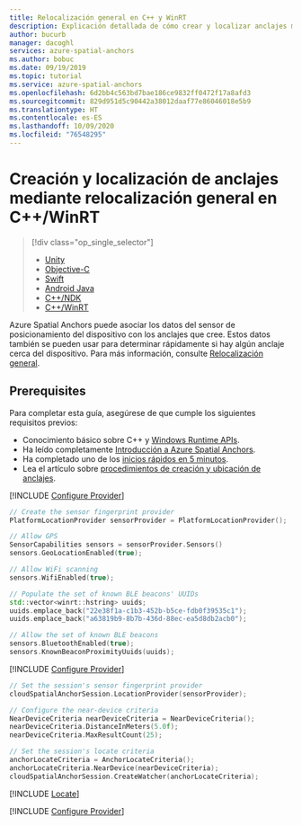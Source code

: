 ```yaml
---
title: Relocalización general en C++ y WinRT
description: Explicación detallada de cómo crear y localizar anclajes mediante relocalización general en C++/WinRT.
author: bucurb
manager: dacoghl
services: azure-spatial-anchors
ms.author: bobuc
ms.date: 09/19/2019
ms.topic: tutorial
ms.service: azure-spatial-anchors
ms.openlocfilehash: 6d2bb4c563bd7bae186ce9832ff0472f17a8afd3
ms.sourcegitcommit: 829d951d5c90442a38012daaf77e86046018e5b9
ms.translationtype: HT
ms.contentlocale: es-ES
ms.lasthandoff: 10/09/2020
ms.locfileid: "76548295"
---
```

# <a name="how-to-create-and-locate-anchors-using-coarse-relocalization-in-cwinrt"></a>Creación y localización de anclajes mediante relocalización general en C++/WinRT

> [!div  class="op_single_selector"]
> * [Unity](set-up-coarse-reloc-unity.md)
> * [Objective-C](set-up-coarse-reloc-objc.md)
> * [Swift](set-up-coarse-reloc-swift.md)
> * [Android Java](set-up-coarse-reloc-java.md)
> * [C++/NDK](set-up-coarse-reloc-cpp-ndk.md)
> * [C++/WinRT](set-up-coarse-reloc-cpp-winrt.md)

Azure Spatial Anchors puede asociar los datos del sensor de posicionamiento del dispositivo con los anclajes que cree. Estos datos también se pueden usar para determinar rápidamente si hay algún anclaje cerca del dispositivo. Para más información, consulte [Relocalización general](../concepts/coarse-reloc.md).

## <a name="prerequisites"></a>Prerequisites

Para completar esta guía, asegúrese de que cumple los siguientes requisitos previos:

- Conocimiento básico sobre C++ y <a href="https://docs.microsoft.com/windows/uwp/cpp-and-winrt-apis/intro-to-using-cpp-with-winrt" target="_blank">Windows Runtime APIs</a>.
- Ha leído completamente [Introducción a Azure Spatial Anchors](../overview.md).
- Ha completado uno de los [inicios rápidos en 5 minutos](../index.yml).
- Lea el artículo sobre [procedimientos de creación y ubicación de anclajes](../create-locate-anchors-overview.md).

[!INCLUDE [Configure Provider](../../../includes/spatial-anchors-set-up-coarse-reloc-configure-provider.md)]

```cpp
// Create the sensor fingerprint provider
PlatformLocationProvider sensorProvider = PlatformLocationProvider();

// Allow GPS
SensorCapabilities sensors = sensorProvider.Sensors()
sensors.GeoLocationEnabled(true);

// Allow WiFi scanning
sensors.WifiEnabled(true);

// Populate the set of known BLE beacons' UUIDs
std::vector<winrt::hstring> uuids;
uuids.emplace_back("22e38f1a-c1b3-452b-b5ce-fdb0f39535c1");
uuids.emplace_back("a63819b9-8b7b-436d-88ec-ea5d8db2acb0");

// Allow the set of known BLE beacons
sensors.BluetoothEnabled(true);
sensors.KnownBeaconProximityUuids(uuids);
```

[!INCLUDE [Configure Provider](../../../includes/spatial-anchors-set-up-coarse-reloc-configure-session.md)]

```cpp
// Set the session's sensor fingerprint provider
cloudSpatialAnchorSession.LocationProvider(sensorProvider);

// Configure the near-device criteria
NearDeviceCriteria nearDeviceCriteria = NearDeviceCriteria();
nearDeviceCriteria.DistanceInMeters(5.0f);
nearDeviceCriteria.MaxResultCount(25);

// Set the session's locate criteria
anchorLocateCriteria = AnchorLocateCriteria();
anchorLocateCriteria.NearDevice(nearDeviceCriteria);
cloudSpatialAnchorSession.CreateWatcher(anchorLocateCriteria);
```

[!INCLUDE [Locate](../../../includes/spatial-anchors-create-locate-anchors-locating-events.md)]

[!INCLUDE [Configure Provider](../../../includes/spatial-anchors-set-up-coarse-reloc-next-steps.md)]